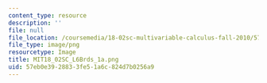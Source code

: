 ```yaml
---
content_type: resource
description: ''
file: null
file_location: /coursemedia/18-02sc-multivariable-calculus-fall-2010/57eb0e3928833fe51a6c824d7b0256a9_MIT18_02SC_L6Brds_1a.png
file_type: image/png
resourcetype: Image
title: MIT18_02SC_L6Brds_1a.png
uid: 57eb0e39-2883-3fe5-1a6c-824d7b0256a9
---
```

